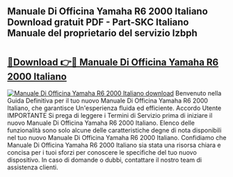 ## Manuale Di Officina Yamaha R6 2000 Italiano Download gratuit PDF - Part-SKC Italiano Manuale del proprietario del servizio Izbph

# <h2><a href="http://dfdlgwq.blite.top/?on=Manuale+Di+Officina+Yamaha+R6+2000+Italiano">🔗Download 👉🔴 Manuale Di Officina Yamaha R6 2000 Italiano</a></h2>

[![Manuale Di Officina Yamaha R6 2000 Italiano download](https://i.imgur.com/lujVjoI.png)](http://dfdlgwq.blite.top/?on=Manuale+Di+Officina+Yamaha+R6+2000+Italiano)
Benvenuto nella Guida Definitiva per il tuo nuovo Manuale Di Officina Yamaha R6 2000 Italiano, che garantisce Un'esperienza fluida ed efficiente. Accordo Utente IMPORTANTE Si prega di leggere i Termini di Servizio prima di iniziare il nuovo Manuale Di Officina Yamaha R6 2000 Italiano. Elenco delle funzionalità sono solo alcune delle caratteristiche degne di nota disponibili nel tuo nuovo Manuale Di Officina Yamaha R6 2000 Italiano. Confidiamo che Manuale Di Officina Yamaha R6 2000 Italiano sia stata una risorsa chiara e concisa per i tuoi sforzi per conoscere le specifiche del tuo nuovo dispositivo. In caso di domande o dubbi, contattare il nostro team di assistenza clienti.
